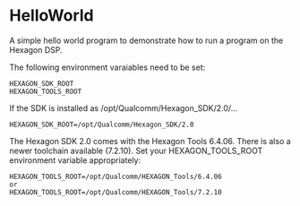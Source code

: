 # HelloWorld

A simple hello world program to demonstrate how to run a
program on the Hexagon DSP.

The following environment varaiables need to be set:

```
HEXAGON_SDK_ROOT
HEXAGON_TOOLS_ROOT
```
If the SDK is installed as /opt/Qualcomm/Hexagon_SDK/2.0/...
```
HEXAGON_SDK_ROOT=/opt/Qualcomm/Hexagon_SDK/2.0
```

The Hexagon SDK 2.0 comes with the Hexagon Tools 6.4.06. There is
also a newer toolchain available (7.2.10). Set your HEXAGON_TOOLS_ROOT
environment variable appropriately:
```
HEXAGON_TOOLS_ROOT=/opt/Qualcomm/HEXAGON_Tools/6.4.06
or
HEXAGON_TOOLS_ROOT=/opt/Qualcomm/HEXAGON_Tools/7.2.10
```
